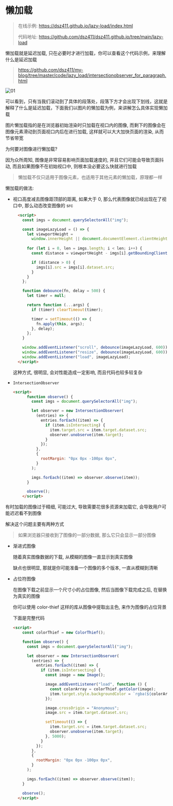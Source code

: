 # 懒加载

> 在线示例: https://dsz411.github.io/lazy-load/index.html
> 
> 代码地址: https://github.com/dsz411/dsz411.github.io/tree/main/lazy-load

懒加载就是延迟加载, 只在必要时才进行加载，你可以查看这个代码示例，来理解什么是延迟加载

> https://github.com/dsz411/my-blog/tree/master/code/lazy_load/intersectionobserver_for_paragraph.html

![01](./img/01.gif)

可以看到，只有当我们滚动到了具体的段落处，段落下方才会出现下划线，这就是解释了什么是延迟加载，下面我们以图片的懒加载为例，来讲解怎么具体实现懒加载

图片懒加载指的是在浏览器初始渲染时只加载在视口内的图像, 而剩下的图像会在图像元素滑动到页面视口内后在进行加载, 这样就可以大大加快页面的渲染, 从而节省带宽

为何要对图像进行懒加载? 

因为众所周知, 图像是非常容易影响页面加载速度的, 并且它们可能会导致页面抖动, 而且如果图像不在初始视口中, 则根本没必要这么快就进行加载

> 懒加载不仅只适用于图像元素，也适用于其他元素的懒加载，原理都一样

懒加载的做法:

- 视口高度减去图像距顶部的距离, 如果大于 0, 那么代表图像就已经出现在了视口中, 那么动态改变图像的 src

  ```html
    <script>
      const imgs = document.querySelectorAll("img");
  
      const imageLazyLoad = () => {
        let viewportHeight =
          window.innerHeight || document.documentElement.clientHeight;
        
        for (let i = 0, len = imgs.length; i < len; i++) {
          const distance = viewportHeight - imgs[i].getBoundingClientRect().top;
  
          if (distance > 0) {
            imgs[i].src = imgs[i].dataset.src;
          }
        }
      };
  
      function debounce(fn, delay = 500) {
        let timer = null;
  
        return function (...args) {
          if (timer) clearTimeout(timer);
  
          timer = setTimeout(() => {
            fn.apply(this, args);
          }, delay);
        };
      }
  
      window.addEventListener("scroll", debounce(imageLazyLoad, 600));
      window.addEventListener("resize", debounce(imageLazyLoad, 600));
      window.addEventListener("load", imageLazyLoad);
    </script>
  ```

  这种方式, 很明显, 会对性能造成一定影响, 而且代码也较多较复杂

- `IntersectionObserver`

  ```html
  <script>
        function observe() {
          const imgs = document.querySelectorAll("img");
  
          let observer = new IntersectionObserver(
            (entries) => {
              entries.forEach((item) => {
                if (item.isIntersecting) {
                  item.target.src = item.target.dataset.src;
                  observer.unobserve(item.target);
                }
              });
            },
            {
              rootMargin: "0px 0px -100px 0px",
            }
          );
  
          imgs.forEach((item) => observer.observe(item));
        }
  
        observe();
      </script>
  ```

有时加载的图像过于精细, 可能过大, 导致需要花很多资源来加载它, 会导致用户可能迟迟看不到图像

解决这个问题主要有两种方式

> 如果浏览器只接收到了图像的一部分数据, 那么它只会显示一部分图像

- 渐进式图像

  随着真实图像数据的下载, 从模糊的图像一直显示到真实图像

  缺点也很明显, 那就是你可能准备一个图像的多个版本, 一直从模糊到清晰

- 占位符图像

  在图像下载之前显示一个尺寸小的占位图像, 然后当图像下载完成之后, 在替换为真实的图像

  你可以使用 color-thief 这样的库从图像中提取出主色, 来作为图像的占位背景

  下面是完整代码

  ```html
  <script>
      const colorThief = new ColorThief();
  
      function observe() {
        const imgs = document.querySelectorAll("img");
  
        let observer = new IntersectionObserver(
          (entries) => {
            entries.forEach((item) => {
              if (item.isIntersecting) {
                const image = new Image();
  
                image.addEventListener("load", function () {
                  const colorArray = colorThief.getColor(image);
                  item.target.style.backgroundColor = `rgba(${colorArray[0]}, ${colorArray[1]}, ${colorArray[2]})`;
                });
  
                image.crossOrigin = "Anonymous";
                image.src = item.target.dataset.src;
  
                setTimeout(() => {
                  item.target.src = item.target.dataset.src;
                  observer.unobserve(item.target);
                }, 5000);
              }
            });
          },
          {
            rootMargin: "0px 0px -100px 0px",
          }
        );
  
        imgs.forEach((item) => observer.observe(item));
      }
  
      observe();
    </script>
  ```
